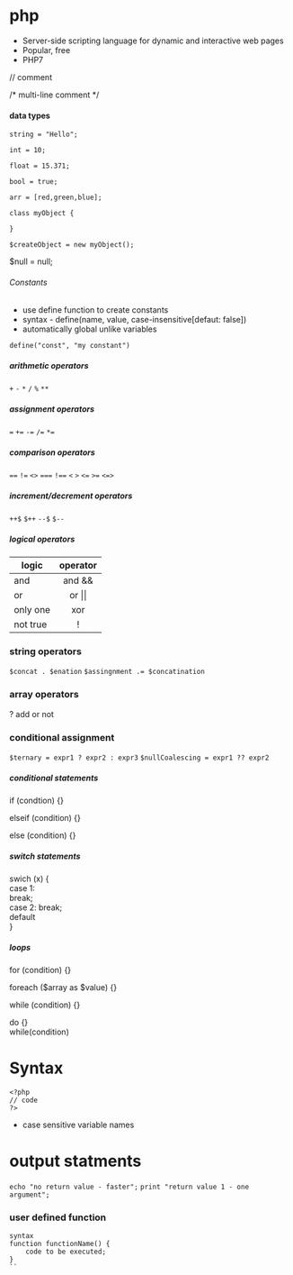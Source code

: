 # php

* Server-side scripting language for dynamic and interactive web pages
* Popular, free 
* PHP7 



// comment

/* multi-line comment */

#### data types
```
string = "Hello";

int = 10;

float = 15.371;

bool = true;

arr = [red,green,blue];
```

```
class myObject {
  
}

$createObject = new myObject();
```

$null = null;

###### *Constants*
* use define function to create constants
* syntax - define(name, value, case-insensitive[defaut: false])
* automatically global unlike variables

`define("const", "my constant")`

##### arithmetic operators
`+` `-` `*` `/` `%` `**`

##### assignment operators
`=` `+=` `-=` `/=` `*=`

##### comparison operators
`==` `!=` `<>` `===` `!==` `<` `>` `<=` `>=` `<=>` 

##### increment/decrement operators
`++$` `$++` `--$` `$--`


##### logical operators
| logic   | operator | 
| ------- |:-------:| 
| and     | and  &&  | 
| or      | or  \|\| |    
| only one| xor      | 
| not true| !        | 

### string operators    
`$concat . $enation`
`$assingnment .= $concatination`

### array operators
? add or not

### conditional assignment
`$ternary = expr1 ? expr2 : expr3`
`$nullCoalescing = expr1 ?? expr2`




##### conditional statements
if (condtion) {}

elseif (condition) {}

else (condition) {}

##### switch statements 
swich (x) {  
  case 1:   
  break;   
  case 2:
  break;  
  default  
}

##### loops
for (condition) {}

foreach ($array as $value) {}

while (condition) {}

do {}  
while(condition) 

# Syntax

```
<?php
// code
?>
```

* case sensitive variable names

# output statments

`echo "no return value - faster";`
`print "return value 1 - one argument";`

### user defined function
```
syntax
function functionName() {
    code to be executed;
}
``



